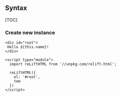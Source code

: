 
## Syntax

[TOC]


### Create new instance

```
<div id="root">
 Hello ${this.name}!
</div>

<script type="module">
  import reLiftHTML from '//unpkg.com/relift-html';

  reLiftHTML({
    el: '#root',
    tem
  })
</script>
```

